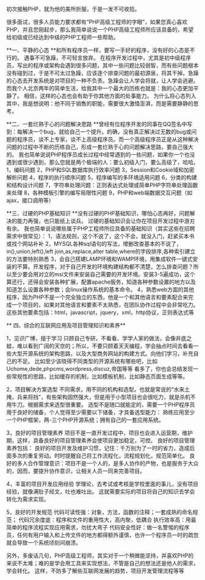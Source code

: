 初次接触PHP，就为他的美所折服，于是一发不可收拾。

很多面试，很多人员能力要求都有“PHP高级工程师的字眼”，如果您真心喜欢PHP，并且您刚起步，那么我简单说说一个PHP高级工程师所应该具备的，希望给初级或已经达到中级的PHP工程师一些帮助。

**一、平静的心态
**和所有程序员一样，要写一手好的程序，没有好的心态是不行的。
遇事不可急躁，不可轻言放弃。
在程序开发过程中，尤其是初中级程序员，写出的程序或架构会遇到很多问题，其中一些问题比较弱智，而有些问题根本没有碰到过，于是不可太过急躁，应该逐个排查问题的最初源泉，将其干掉。急躁的心态去开发系统是对项目的一种不负责。急躁会让人学会将就，让人学会逃避。而我个人北京两年的简单生活，给我其中一个最大的历练也就是：我的心态更加平静了。
相信，这样的心态也会有助于你其他方面的处事能力。
为什么将心态列入其中，我是想说明：他不同于销售的职能，需要很大激情澎湃，而是需要静静的思考。


**二、一套烂熟于心的问题解决思路
**曾经有位程序开发的同事在QQ签名中写到：每解决一个bug，就给自己一个提升。的确，没有真正解决过无数的bug或问题的程序员，谈不上专家，谈不上高级程序员。而一个高级程序员正是从这种解决问题的过程中不断的历练自己，形成一套烂熟于心的问题解决思路，要自己强大的。
我也简单说说PHP程序员成长过程中经常遇到的一些问题，如果你一个也没遇到或很少遇到，那么您就是两个极端的人：要么初级入门，要么高级了，哈哈。
1，编码问题
2，PHP和SQL数据库执行效率问题
3，Session和Cookie域和加密解析问题
4，程序的执行顺序问题
5，程序编写的多环境适用问题
6，分类的构建和结构设计问题
7，字符串处理问题：正则表达式处理或简单PHP字符串处理函数来处理
8，各种模板引擎的编写局限性问题
9，PHP和web端数据交互问题（如ajax，接口调用等）


**三、过硬的PHP基础知识
**没有过硬的PHP基础知识，哪怕心态再好，问题解决的能力再强，也只能纸上谈兵。
过硬的基础知识会让你在项目开发过程中游刃有余。
我也简单说说哪些属于PHP工程师所应具备的基础知识（其实这些在招聘需求中很常见）：
1，语法规则，这个不说了，这个不会，就没入门，赶紧买本书或找个网站补补
2，MYSQL各种sql语句的写法，增删改查基本的不说了，in(),union,left(),left join,as,replace,alter table,where的字段排序,各种索引建立的方法要特别熟悉
3，会自己搭建LAMP环境和WAMP环境，用集成软件一键式安装的不算。开发程序，对于自己开发的环境构建结构都不清楚，怎么排查问题？所以至少要会用对立的msi文件来安装自己需要的开发环境。安装3-5遍成功，这个算还行，还得会安装各种扩展，配置apache服务，知道各种参数设置的地方以及知道怎么设置各种参数；会linux操作系统的基本命令。
4，熟悉web方面的其他程序，因为PHP不是一个完全独立的东西，他是一个和其他语言和要素配合来完成一个项目的，如果对其他语言和要素不太熟悉，在团队协作过程中会非常吃力。这些其他要素包括：html，javascript，jquery，xml，http协议，正则表达式等

**
四、综合的互联网应用及项目管理知识和素养**

1，见识广博，擅于学习
只顾自己专研，不看看、学学人家的做法，会像井底之蛙，难以看到广阔的天空的；所以，不要只顾着天天编程，学会抽点时间去看看一些大型开源系统的架构思路，以及大型商务网站的构建方式。向他们学习，补充自己的不足。
比如至少该晓得不同类型的开源系统有哪些吧，比如Uchome,dede,phpcms,wordpress,discuz,帝国等等
看多了，你也会总结发现一些常规性的思路，比如缓存的机制，比如模板机制，比如静态页面生成等等。

2，项目解决方案选型
不同需求，用不同的机构和选型。也就是常说的“水来土掩，兵来将挡”，有些架构固然强大，但是用于小型项目也会很吃力，就是杀机不用牛刀。根据需求来选型很重要。
选型不是随口就能定的，需要一个PHP程序员用于良好的储备，个人觉得至少需要以下储备，才具备选型能力：
熟练应用至少一个PHP框架，两-三个PHP开源系统；拥有自己的一套应用系统。

3，良好的项目管理素养
项目不是一直开发过程中，项目也会进入运营期，维护期，这样，具备良好的项目管理素养会使项目更加稳定，可控。
良好的项目管理素养包括：
良好的项目开发及维护习惯，记住：千万别为了一时的省力，造成后面多次的重复劳动。时时提醒自己将工作流程化，流程规划化，规范简单化。
良好的多人合作管理意识：项目不是一个人的，是多人协作的产物，也是服务于大众的，因而，要提升协作意识，让相关人员一同来完善项目。

4，丰富的项目开发应用经验
学理论，去考试或考核是学校里面的事儿，没有项目经验，就像满肚子经文，吐也难吐出。
这就需要实际的项目将自己的知识去学会转化为需求实现。

5，良好的开发规范
代码可读性强：对象，方法，函数的注释；一套成熟的命名规范；
代码冗余度底：程序和文件的重用性大，高内聚，低耦合
执行效率高：用最简单的程序流程实现应用需求，勿扰大弯子
代码安全性好：做一名警惕的程序员，任何有用户输入和上传文件的地方都得额外谨慎，也许一个程序员一时的疏忽就会导致一个系统顷刻间崩溃。


另外，多废话几句，PHP高级工程师，其实对于一个稍微能坚持，并喜欢PHP的来说不太难；难的是学会用工具来实现想法，不管是自己的想法还是他人的需求，学会转化。
这样，不防多了解些互联网发展的趋势，项目开发管理流程等等